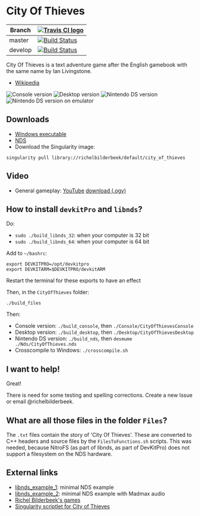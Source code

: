 # City Of Thieves

Branch|[![Travis CI logo](TravisCI.png)](https://travis-ci.org)
---|---
master|[![Build Status](https://travis-ci.org/richelbilderbeek/CityOfThieves.svg?branch=master)](https://travis-ci.org/richelbilderbeek/CityOfThieves)
develop|[![Build Status](https://travis-ci.org/richelbilderbeek/CityOfThieves.svg?branch=develop)](https://travis-ci.org/richelbilderbeek/CityOfThieves)

City Of Thieves is a text adventure game after the English gamebook with the same name by Ian Livingstone. 

 * [Wikipedia](https://en.wikipedia.org/wiki/City_of_Thieves_%28gamebook%29)

![Console version](Screenshots/CityOfThievesConsole_1_0.png)
![Desktop version](Screenshots/CityOfThievesDesktop_1_0.png)
![Nintendo DS version](Screenshots/CityOfThievesNds_1_0.jpg)
![Nintendo DS version on emulator](Screenshots/CityOfThievesNdsEmulator_1_0.png)

## Downloads

 * [Windows executable](http://richelbilderbeek.nl/CityOfThievesExe.zip)
 * [NDS](http://richelbilderbeek.nl/CityOfThievesNds.zip)
 * Download the Singularity image:

```
singularity pull library://richelbilderbeek/default/city_of_thieves 
```

## Video

 * General gameplay: [YouTube](https://youtu.be/0QeDhZQGPFo) [download (.ogv)](http://richelbilderbeek.nl/city_of_thieves.ogv)

## How to install `devkitPro` and `libnds`?

Do:

 * `sudo ./build_libnds_32`: when your computer is 32 bit
 * `sudo ./build_libnds_64`: when your computer is 64 bit

Add to `~/bashrc`:

```
export DEVKITPRO=/opt/devkitpro
export DEVKITARM=$DEVKITPRO/devkitARM
```

Restart the terminal for these exports to have an effect

Then, in the `CityOfThieves` folder:

```
./build_files
```

Then:

 * Console version: `./build_console`, then `./Console/CityOfThievesConsole`
 * Desktop version: `./build_desktop`, then `./Desktop/CityOfThievesDesktop`
 * Nintendo DS version: `./build_nds`, then `desmume ./Nds/CityOfThieves.nds`
 * Crosscompile to Windows: `./crosscompile.sh`

## I want to help!

Great!

There is need for some testing and spelling corrections. Create a new Issue or email @richelbilderbeek.

## What are all those files in the folder `Files`?

The `.txt` files contain the story of 'City Of Thieves'. 
These are converted to C++ headers and source files by the `FilesToFunctions.sh` scripts. 
This was needed, because NitroFS (as part of libnds, as part of DevKitPro) does not support a filesystem on the NDS hardware.


## External links

 * [libnds_example_1](https://github.com/richelbilderbeek/libnds_example_1): minimal NDS example
 * [libnds_example_2](https://github.com/richelbilderbeek/libnds_example_2): minimal NDS example with Madmax audio
 * [Richel Bilderbeek's games](https://github.com/richelbilderbeek/Games)
 * [Singularity scriptlet for City of Thieves](https://github.com/richelbilderbeek/singularity_example_6)
